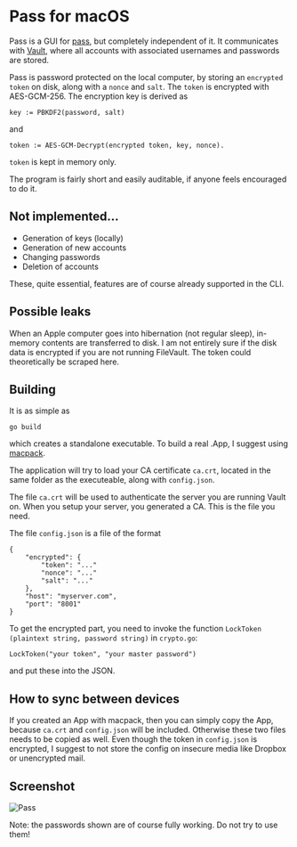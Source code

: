 # Pass for macOS

Pass is a GUI for [pass](https://github.com/grocid/pass), but completely independent of it. It communicates with [Vault](https://www.vaultproject.io), where all accounts with associated usernames and passwords are stored.

Pass is password protected on the local computer, by storing an `encrypted token` on disk, along with a `nonce` and `salt`. The `token` is encrypted with AES-GCM-256. The encryption key is derived as 

```key := PBKDF2(password, salt)``` 

and 

```token := AES-GCM-Decrypt(encrypted token, key, nonce).```

`token` is kept in memory only.

The program is fairly short and easily auditable, if anyone feels encouraged to do it.

## Not implemented...

 - Generation of keys (locally)
 - Generation of new accounts
 - Changing passwords
 - Deletion of accounts

These, quite essential, features are of course already supported in the CLI.

## Possible leaks

When an Apple computer goes into hibernation (not regular sleep), in-memory contents are transferred to disk. I am not entirely sure if the disk data is encrypted if you are not running FileVault. The token could theoretically be scraped here.

## Building

It is as simple as
```
go build
```
which creates a standalone executable. To build a real .App, I suggest using [macpack](https://github.com/murlokswarm/macpack).

The application will try to load your CA certificate `ca.crt`, located in the same folder as the executeable, along with `config.json`.

The file `ca.crt` will be used to authenticate the server you are running Vault on. When you setup your server, you generated a CA. This is the file you need.

The file `config.json` is a file of the format

```
{
	"encrypted": {
		"token": "..."
		"nonce": "..."
		"salt": "..."
	},
	"host": "myserver.com",
	"port": "8001"
}
```

To get the encrypted part, you need to invoke the function `LockToken (plaintext string, password string)` in `crypto.go`:

```
LockToken("your token", "your master password")
```

and put these into the JSON.

## How to sync between devices

If you created an App with macpack, then you can simply copy the App, because `ca.crt` and `config.json` will be included. Otherwise these two files needs to be copied as well. Even though the token in `config.json` is encrypted, I suggest to not store the config on insecure media like Dropbox or unencrypted mail.

## Screenshot

![Pass](pass.gif)

Note: the passwords shown are of course fully working. Do not try to use them!